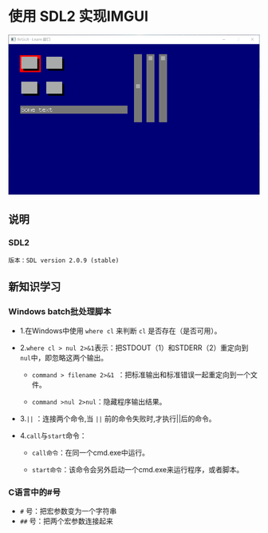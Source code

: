 # 使用 SDL2 实现IMGUI

![](./sdl_imgui.gif)

## 说明
### SDL2
```
版本：SDL version 2.0.9 (stable)
```


## 新知识学习

### Windows batch批处理脚本

- 1.在Windows中使用 `where cl` 来判断 `cl` 是否存在（是否可用）。

- 2.`where cl > nul 2>&1`表示：把STDOUT（1）和STDERR（2）重定向到 `nul`中，即忽略这两个输出。

    - `command > filename 2>&1 `：把标准输出和标准错误一起重定向到一个文件。

    - `command >nul 2>nul`：隐藏程序输出结果。

- 3.`||` ：连接两个命令,当 `||` 前的命令失败时,才执行||后的命令。 

- 4.`call`与`start`命令：
    
    - `call命令`：在同一个cmd.exe中运行。

    - `start命令`：该命令会另外启动一个cmd.exe来运行程序，或者脚本。

### C语言中的#号

- `#` 号：把宏参数变为一个字符串
- `##` 号：把两个宏参数连接起来